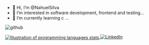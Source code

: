 - 👋 Hi, I’m @NahuelSilva
- 👀 I’m interested in software development, frontend and testing...
- 🌱 I’m currently learning c ...

<img align='right
' src="https://github-readme-stats.vercel.app/api?username=NahuelSilva28&show_icons=true&title_color=783c00&text_color=af552e&icon_color=783c00&bg_color=f8efd4&cache_seconds=2300" alt="github">



<a href="https://github.com/nahuelsilva28" title="GitHub Stats">
  <img align="center" src="https://github-readme-stats.vercel.app/api/top-langs/?username=nahuelsilva28&theme=dracula&hide_langs_below=1" alt="Illustration of programming languages stats"/>
</a>

<a href="https://www.linkedin.com/in/nahuelsilva28/" title="Linkedin">
    <img src="https://img.shields.io/badge/-Linkedin-0e76a8?style=flat-square&logo=Linkedin&logoColor=white" alt="LinkedIn"/>
</a>

